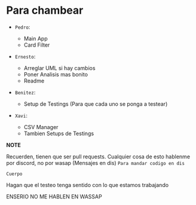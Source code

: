 # Para chambear

- `Pedro`:
  - Main App
  - Card Filter
  <!-- - Process Manager -->
  <!-- - Encryption -->
- `Ernesto`:
  - Arreglar UML si hay cambios
  - Poner Analisis mas bonito
  - Readme
  <!-- - card class -->
- `Benitez`:

  <!-- - JSON Manager -->
  - Setup de Testings (Para que cada uno se ponga a testear)

- `Xavi`:
  <!-- - XML Manager -->
  - CSV Manager
  - Tambien Setups de Testings

**NOTE**

Recuerden, tienen que ser pull requests.
Cualquier cosa de esto hablenme por discord, no por wasap (Mensajes en dis)
`Para mandar codigo en dis`

```Lenguaje que uses
Cuerpo
```

Hagan que el testeo tenga sentido con lo que estamos trabajando

ENSERIO NO ME HABLEN EN WASSAP
